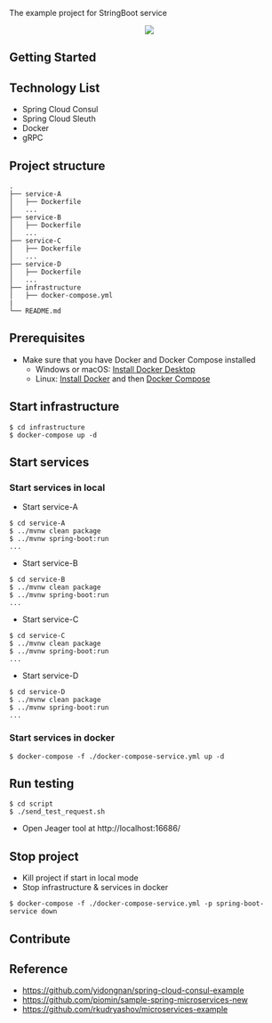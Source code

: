 The example project for StringBoot service

<div align="center">
    <img src="./assets/images/architecture.png"/>
</div>

## Getting Started

## Technology List

- Spring Cloud Consul
- Spring Cloud Sleuth
- Docker
- gRPC

## Project structure
```
.
├── service-A
│   ├── Dockerfile
│   ...
├── service-B
│   ├── Dockerfile
│   ...
├── service-C
│   ├── Dockerfile
│   ...
├── service-D
│   ├── Dockerfile
│   ...
├── infrastructure
│   ├── docker-compose.yml
|
└── README.md
```

## Prerequisites
- Make sure that you have Docker and Docker Compose installed
  - Windows or macOS:
    [Install Docker Desktop](https://www.docker.com/get-started)
  - Linux: [Install Docker](https://www.docker.com/get-started) and then
    [Docker Compose](https://github.com/docker/compose)

## Start infrastructure

```shell script
$ cd infrastructure
$ docker-compose up -d
```

## Start services
### Start services in local

- Start service-A
```shell script
$ cd service-A
$ ../mvnw clean package
$ ../mvnw spring-boot:run
...
```

- Start service-B
```shell script
$ cd service-B
$ ../mvnw clean package
$ ../mvnw spring-boot:run
...
```

- Start service-C
```shell script
$ cd service-C
$ ../mvnw clean package
$ ../mvnw spring-boot:run
...
```

- Start service-D
```shell script
$ cd service-D
$ ../mvnw clean package
$ ../mvnw spring-boot:run
...
```

### Start services in docker 

```shell script
$ docker-compose -f ./docker-compose-service.yml up -d
```

## Run testing

```shell script
$ cd script
$ ./send_test_request.sh
```

- Open Jeager tool at http://localhost:16686/

## Stop project

- Kill project if start in local mode
- Stop infrastructure & services in docker

```shell script
$ docker-compose -f ./docker-compose-service.yml -p spring-boot-service down
```

## Contribute

## Reference

- https://github.com/yidongnan/spring-cloud-consul-example
- https://github.com/piomin/sample-spring-microservices-new
- https://github.com/rkudryashov/microservices-example